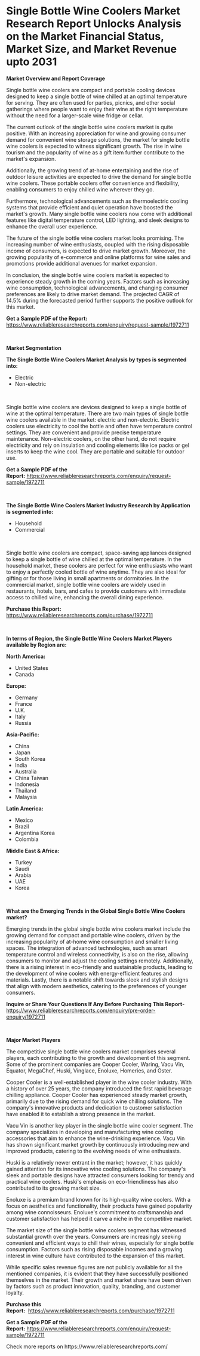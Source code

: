 <p><h1>Single Bottle Wine Coolers Market Research Report Unlocks Analysis on the Market Financial Status, Market Size, and Market Revenue upto 2031</h1></p><p><strong>Market Overview and Report Coverage</strong></p>
<p><p>Single bottle wine coolers are compact and portable cooling devices designed to keep a single bottle of wine chilled at an optimal temperature for serving. They are often used for parties, picnics, and other social gatherings where people want to enjoy their wine at the right temperature without the need for a larger-scale wine fridge or cellar.</p><p>The current outlook of the single bottle wine coolers market is quite positive. With an increasing appreciation for wine and growing consumer demand for convenient wine storage solutions, the market for single bottle wine coolers is expected to witness significant growth. The rise in wine tourism and the popularity of wine as a gift item further contribute to the market's expansion.</p><p>Additionally, the growing trend of at-home entertaining and the rise of outdoor leisure activities are expected to drive the demand for single bottle wine coolers. These portable coolers offer convenience and flexibility, enabling consumers to enjoy chilled wine wherever they go.</p><p>Furthermore, technological advancements such as thermoelectric cooling systems that provide efficient and quiet operation have boosted the market's growth. Many single bottle wine coolers now come with additional features like digital temperature control, LED lighting, and sleek designs to enhance the overall user experience.</p><p>The future of the single bottle wine coolers market looks promising. The increasing number of wine enthusiasts, coupled with the rising disposable income of consumers, is expected to drive market growth. Moreover, the growing popularity of e-commerce and online platforms for wine sales and promotions provide additional avenues for market expansion.</p><p>In conclusion, the single bottle wine coolers market is expected to experience steady growth in the coming years. Factors such as increasing wine consumption, technological advancements, and changing consumer preferences are likely to drive market demand. The projected CAGR of 14.5% during the forecasted period further supports the positive outlook for this market.</p></p>
<p><strong>Get a Sample PDF of the Report:</strong> <a href="https://www.reliableresearchreports.com/enquiry/request-sample/1972711">https://www.reliableresearchreports.com/enquiry/request-sample/1972711</a></p>
<p>&nbsp;</p>
<p><strong>Market Segmentation</strong></p>
<p><strong>The Single Bottle Wine Coolers Market Analysis by types is segmented into:</strong></p>
<p><ul><li>Electric</li><li>Non-electric</li></ul></p>
<p>&nbsp;</p>
<p><p>Single bottle wine coolers are devices designed to keep a single bottle of wine at the optimal temperature. There are two main types of single bottle wine coolers available in the market: electric and non-electric. Electric coolers use electricity to cool the bottle and often have temperature control settings. They are convenient and provide precise temperature maintenance. Non-electric coolers, on the other hand, do not require electricity and rely on insulation and cooling elements like ice packs or gel inserts to keep the wine cool. They are portable and suitable for outdoor use.</p></p>
<p><strong>Get a Sample PDF of the Report:</strong>&nbsp;<a href="https://www.reliableresearchreports.com/enquiry/request-sample/1972711">https://www.reliableresearchreports.com/enquiry/request-sample/1972711</a></p>
<p>&nbsp;</p>
<p><strong>The Single Bottle Wine Coolers Market Industry Research by Application is segmented into:</strong></p>
<p><ul><li>Household</li><li>Commercial</li></ul></p>
<p>&nbsp;</p>
<p><p>Single bottle wine coolers are compact, space-saving appliances designed to keep a single bottle of wine chilled at the optimal temperature. In the household market, these coolers are perfect for wine enthusiasts who want to enjoy a perfectly cooled bottle of wine anytime. They are also ideal for gifting or for those living in small apartments or dormitories. In the commercial market, single bottle wine coolers are widely used in restaurants, hotels, bars, and cafes to provide customers with immediate access to chilled wine, enhancing the overall dining experience.</p></p>
<p><strong>Purchase this Report:</strong>&nbsp; <a href="https://www.reliableresearchreports.com/purchase/1972711">https://www.reliableresearchreports.com/purchase/1972711</a></p>
<p>&nbsp;</p>
<p><strong>In terms of Region, the Single Bottle Wine Coolers Market Players available by Region are:</strong></p>
<p>
    <p> <strong> North America: </strong>
        <ul>
            <li>United States</li>
            <li>Canada</li>
        </ul>
        </p> 
    <p> <strong> Europe: </strong>
        <ul>
            <li>Germany</li>
            <li>France</li>
            <li>U.K.</li>
            <li>Italy</li>
            <li>Russia</li>
        </ul>
        </p> 
    <p> <strong> Asia-Pacific: </strong>
        <ul>
            <li>China</li>
            <li>Japan</li>
            <li>South Korea</li>
            <li>India</li>
            <li>Australia</li>
            <li>China Taiwan</li>
            <li>Indonesia</li>
            <li>Thailand</li>
            <li>Malaysia</li>
        </ul>
        </p> 
    <p> <strong> Latin America: </strong>
        <ul>
            <li>Mexico</li>
            <li>Brazil</li>
            <li>Argentina Korea</li>
            <li>Colombia</li>
        </ul>
        </p> 
    <p> <strong> Middle East & Africa: </strong>
        <ul>
            <li>Turkey</li>
            <li>Saudi</li>
            <li>Arabia</li>
            <li>UAE</li>
            <li>Korea</li>
        </ul>
    </p>
    </p>
<p>&nbsp;</p>
<p><strong>What are the Emerging Trends in the Global Single Bottle Wine Coolers market?</strong></p>
<p><p>Emerging trends in the global single bottle wine coolers market include the growing demand for compact and portable wine coolers, driven by the increasing popularity of at-home wine consumption and smaller living spaces. The integration of advanced technologies, such as smart temperature control and wireless connectivity, is also on the rise, allowing consumers to monitor and adjust the cooling settings remotely. Additionally, there is a rising interest in eco-friendly and sustainable products, leading to the development of wine coolers with energy-efficient features and materials. Lastly, there is a notable shift towards sleek and stylish designs that align with modern aesthetics, catering to the preferences of younger consumers.</p></p>
<p><strong>Inquire or Share Your Questions If Any Before Purchasing This Report</strong>- <a href="https://www.reliableresearchreports.com/enquiry/pre-order-enquiry/1972711">https://www.reliableresearchreports.com/enquiry/pre-order-enquiry/1972711</a></p>
<p>&nbsp;</p>
<p><strong>Major Market Players</strong></p>
<p><p>The competitive single bottle wine coolers market comprises several players, each contributing to the growth and development of this segment. Some of the prominent companies are Cooper Cooler, Waring, Vacu Vin, Equator, MegaChef, Huski, Vinglace, Enoluxe, Homeries, and Oster.</p><p>Cooper Cooler is a well-established player in the wine cooler industry. With a history of over 25 years, the company introduced the first rapid beverage chilling appliance. Cooper Cooler has experienced steady market growth, primarily due to the rising demand for quick wine chilling solutions. The company's innovative products and dedication to customer satisfaction have enabled it to establish a strong presence in the market.</p><p>Vacu Vin is another key player in the single bottle wine cooler segment. The company specializes in developing and manufacturing wine cooling accessories that aim to enhance the wine-drinking experience. Vacu Vin has shown significant market growth by continuously introducing new and improved products, catering to the evolving needs of wine enthusiasts.</p><p>Huski is a relatively newer entrant in the market; however, it has quickly gained attention for its innovative wine cooling solutions. The company's sleek and portable designs have attracted consumers looking for trendy and practical wine coolers. Huski's emphasis on eco-friendliness has also contributed to its growing market size.</p><p>Enoluxe is a premium brand known for its high-quality wine coolers. With a focus on aesthetics and functionality, their products have gained popularity among wine connoisseurs. Enoluxe's commitment to craftsmanship and customer satisfaction has helped it carve a niche in the competitive market.</p><p>The market size of the single bottle wine coolers segment has witnessed substantial growth over the years. Consumers are increasingly seeking convenient and efficient ways to chill their wines, especially for single bottle consumption. Factors such as rising disposable incomes and a growing interest in wine culture have contributed to the expansion of this market.</p><p>While specific sales revenue figures are not publicly available for all the mentioned companies, it is evident that they have successfully positioned themselves in the market. Their growth and market share have been driven by factors such as product innovation, quality, branding, and customer loyalty.</p></p>
<p><strong>Purchase this Report:</strong>&nbsp;&nbsp;<a href="https://www.reliableresearchreports.com/purchase/1972711">https://www.reliableresearchreports.com/purchase/1972711</a></p>
<p></p>
<p><strong>Get a Sample PDF of the Report:</strong>&nbsp;<a href="https://www.reliableresearchreports.com/enquiry/request-sample/1972711">https://www.reliableresearchreports.com/enquiry/request-sample/1972711</a></p>
<p>Check more reports on https://www.reliableresearchreports.com/</p>